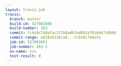 ```yaml
---
layout: travis-job
travis:
  branch: master
  build-id: 527081046
  build-number: 263
  commit: fc9c0c7d4afac1f1b8ad6fad892a7616eb7c888d
  commit-range: ed18c6310ca9...fc9c0c7d4afa
  job-id: 527081051
  job-number: 263.5
  os-name: osx
  test-result: 0
---
```

